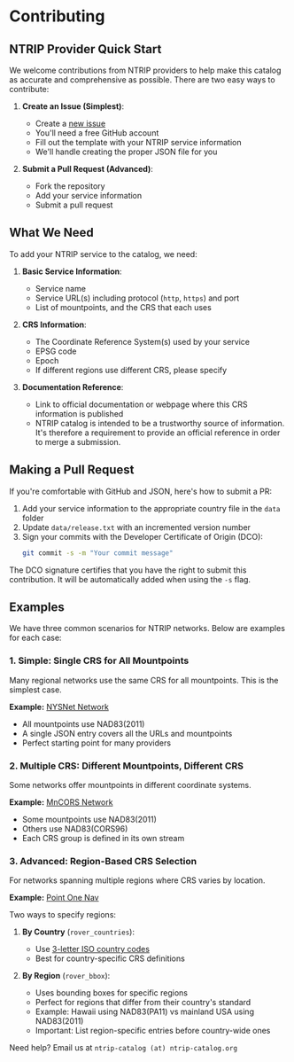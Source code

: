 # Contributing

## NTRIP Provider Quick Start

We welcome contributions from NTRIP providers to help make this catalog as accurate and comprehensive as possible. There are two easy ways to contribute:

1. **Create an Issue (Simplest)**:
   - Create a [new issue](https://github.com/pix4d/ntrip-catalog/issues/new)
   - You'll need a free GitHub account
   - Fill out the template with your NTRIP service information
   - We'll handle creating the proper JSON file for you

2. **Submit a Pull Request (Advanced)**:
   - Fork the repository
   - Add your service information
   - Submit a pull request

## What We Need

To add your NTRIP service to the catalog, we need:

1. **Basic Service Information**:
   - Service name
   - Service URL(s) including protocol (`http`, `https`) and port
   - List of mountpoints, and the CRS that each uses

2. **CRS Information**:
   - The Coordinate Reference System(s) used by your service
   - EPSG code
   - Epoch
   - If different regions use different CRS, please specify

3. **Documentation Reference**:
   - Link to official documentation or webpage where this CRS information is published
   - NTRIP catalog is intended to be a trustworthy source of information. It's therefore a requirement to provide an official reference in order to merge a submission.

## Making a Pull Request

If you're comfortable with GitHub and JSON, here's how to submit a PR:

1. Add your service information to the appropriate country file in the `data` folder
2. Update `data/release.txt` with an incremented version number
3. Sign your commits with the Developer Certificate of Origin (DCO):
   ```bash
   git commit -s -m "Your commit message"
   ```

The DCO signature certifies that you have the right to submit this contribution. It will be automatically added when using the `-s` flag.

## Examples

We have three common scenarios for NTRIP networks. Below are examples for each case:

### 1. Simple: Single CRS for All Mountpoints
Many regional networks use the same CRS for all mountpoints. This is the simplest case.

**Example:** [NYSNet Network](https://github.com/Pix4D/ntrip-catalog/blob/master/data/World/Americas/USA/nysnet.json)
- All mountpoints use NAD83(2011)
- A single JSON entry covers all the URLs and mountpoints
- Perfect starting point for many providers

### 2. Multiple CRS: Different Mountpoints, Different CRS
Some networks offer mountpoints in different coordinate systems.

**Example:** [MnCORS Network](https://github.com/Pix4D/ntrip-catalog/blob/master/data/World/Americas/USA/mncors.json)
- Some mountpoints use NAD83(2011)
- Others use NAD83(CORS96)
- Each CRS group is defined in its own stream

### 3. Advanced: Region-Based CRS Selection
For networks spanning multiple regions where CRS varies by location.

**Example:** [Point One Nav](https://github.com/Pix4D/ntrip-catalog/blob/master/data/World/pointonenav.json)

Two ways to specify regions:
1. **By Country** (`rover_countries`):
   - Use [3-letter ISO country codes](https://countrycode.org/)
   - Best for country-specific CRS definitions

2. **By Region** (`rover_bbox`):
   - Uses bounding boxes for specific regions
   - Perfect for regions that differ from their country's standard
   - Example: Hawaii using NAD83(PA11) vs mainland USA using NAD83(2011)
   - Important: List region-specific entries before country-wide ones

Need help? Email us at `ntrip-catalog (at) ntrip-catalog.org`
